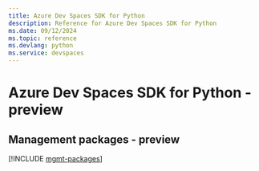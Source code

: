 ```yaml
---
title: Azure Dev Spaces SDK for Python
description: Reference for Azure Dev Spaces SDK for Python
ms.date: 09/12/2024
ms.topic: reference
ms.devlang: python
ms.service: devspaces
---
```

# Azure Dev Spaces SDK for Python - preview

## Management packages - preview
[!INCLUDE [mgmt-packages](dev-spaces-mgmt-index.md)]